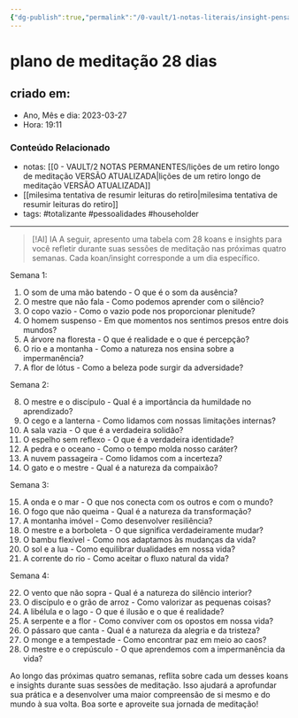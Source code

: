 ```yaml
---
{"dg-publish":true,"permalink":"/0-vault/1-notas-literais/insight-pensamento-e-meditacao/plano-de-meditacao-28-dias/","tags":["totalizante","pessoalidades","householder"],"dgHomeLink":true,"dgShowLocalGraph":true,"dgShowFileTree":true,"dgEnableSearch":true,"noteIcon":""}
---
```


# plano de meditação 28 dias

## criado em: 
-  Ano, Mês e dia: 2023-03-27
- Hora: 19:11

### Conteúdo Relacionado
- notas: [[0 - VAULT/2 NOTAS PERMANENTES/lições de um retiro longo de meditação VERSÃO ATUALIZADA\|lições de um retiro longo de meditação VERSÃO ATUALIZADA]]
- [[milesima tentativa de resumir leituras do retiro\|milesima tentativa de resumir leituras do retiro]]
- tags: #totalizante #pessoalidades #householder
---


> [!AI] IA
> A seguir, apresento uma tabela com 28 koans e insights para você refletir durante suas sessões de meditação nas próximas quatro semanas. Cada koan/insight corresponde a um dia específico.

Semana 1:

1.  O som de uma mão batendo - O que é o som da ausência?
2.  O mestre que não fala - Como podemos aprender com o silêncio?
3.  O copo vazio - Como o vazio pode nos proporcionar plenitude?
4.  O homem suspenso - Em que momentos nos sentimos presos entre dois mundos?
5.  A árvore na floresta - O que é realidade e o que é percepção?
6.  O rio e a montanha - Como a natureza nos ensina sobre a impermanência?
7.  A flor de lótus - Como a beleza pode surgir da adversidade?

Semana 2:

8.  O mestre e o discípulo - Qual é a importância da humildade no aprendizado?
9.  O cego e a lanterna - Como lidamos com nossas limitações internas?
10.  A sala vazia - O que é a verdadeira solidão?
11.  O espelho sem reflexo - O que é a verdadeira identidade?
12.  A pedra e o oceano - Como o tempo molda nosso caráter?
13.  A nuvem passageira - Como lidamos com a incerteza?
14.  O gato e o mestre - Qual é a natureza da compaixão?

Semana 3:

15.  A onda e o mar - O que nos conecta com os outros e com o mundo?
16.  O fogo que não queima - Qual é a natureza da transformação?
17.  A montanha imóvel - Como desenvolver resiliência?
18.  O mestre e a borboleta - O que significa verdadeiramente mudar?
19.  O bambu flexível - Como nos adaptamos às mudanças da vida?
20.  O sol e a lua - Como equilibrar dualidades em nossa vida?
21.  A corrente do rio - Como aceitar o fluxo natural da vida?

Semana 4:

22.  O vento que não sopra - Qual é a natureza do silêncio interior?
23.  O discípulo e o grão de arroz - Como valorizar as pequenas coisas?
24.  A libélula e o lago - O que é ilusão e o que é realidade?
25.  A serpente e a flor - Como conviver com os opostos em nossa vida?
26.  O pássaro que canta - Qual é a natureza da alegria e da tristeza?
27.  O monge e a tempestade - Como encontrar paz em meio ao caos?
28.  O mestre e o crepúsculo - O que aprendemos com a impermanência da vida?

Ao longo das próximas quatro semanas, reflita sobre cada um desses koans e insights durante suas sessões de meditação. Isso ajudará a aprofundar sua prática e a desenvolver uma maior compreensão de si mesmo e do mundo à sua volta. Boa sorte e aproveite sua jornada de meditação!